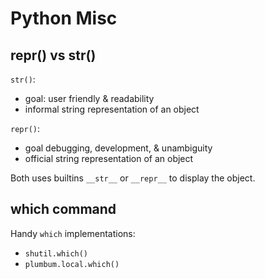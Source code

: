 # Python Misc

## repr() vs str()
`str()`:
- goal: user friendly & readability
- informal string representation of an object

`repr()`:
- goal debugging, development, & unambiguity
- official string representation of an object

Both uses builtins `__str__` or `__repr__` to display the object.

## which command
Handy `which` implementations:
- `shutil.which()`
- `plumbum.local.which()`
